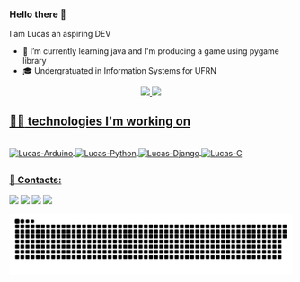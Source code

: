 ### Hello there 👋
I am Lucas an aspiring DEV

- 🌱 I’m currently learning java and I'm producing a game using pygame library
- 🎓 Undergratuated in Information Systems for UFRN

<div align="center">
  <a href="https://github.com/W1ndeck">
  <img height="150em" src="https://github-readme-stats.vercel.app/api?username=W1ndeck&show_icons=true&theme=dark&include_all_commits=true&count_private=true"/>
  <img height="150em" src="https://github-readme-stats.vercel.app/api/top-langs/?username=W1ndeck&layout=compact&langs_count=7&theme=dark"/>
</div>

## :man_technologist: technologies I'm working on

<div style="display: inline_block"><br>
  <img align="center" alt="Lucas-Arduino" height="40" width="50" src="https://cdn.jsdelivr.net/gh/devicons/devicon/icons/arduino/arduino-original-wordmark.svg">
   <img align="center" alt="Lucas-Python" height="40" width="50" src="https://cdn.jsdelivr.net/gh/devicons/devicon/icons/python/python-original-wordmark.svg">
   <img align="center" alt="Lucas-Django" height="40" width="50" src="https://cdn.jsdelivr.net/gh/devicons/devicon/icons/django/django-plain.svg">
   <img align="center" alt="Lucas-C" height="40" width="50" src="https://cdn.jsdelivr.net/gh/devicons/devicon/icons/c/c-original.svg">
</div>

##

### :calling: Contacts:

<div> 
  <a href="https://www.instagram.com/iam.lusca/" target="_blank"><img src="https://img.shields.io/badge/-Instagram-%23E4405F?style=for-the-badge&logo=instagram&logoColor=white" target="_blank"></a>
  <a href = "mailto:lmateus1067@outlook.com"><img src="https://img.shields.io/badge/Microsoft_Outlook-0078D4?style=for-the-badge&logo=microsoft-outlook&logoColor=white" target="_blank"></a>
  <a href="https://www.linkedin.com/in/lucas-mateus-241b07195/" target="_blank"><img src="https://img.shields.io/badge/-LinkedIn-%230077B5?style=for-the-badge&logo=linkedin&logoColor=white" target="_blank"></a>
   <a href="https://profile.codersrank.io/user/w1ndeck/" target="_blank"><img src="https://img.shields.io/static/v1?style=for-the-badge&message=CodersRank&color=67A4AC&logo=CodersRank&logoColor=FFFFFF&label=" target="_blank"></a>
   
 
  ![Snake animation](https://github.com/W1ndeck/W1ndeck/blob/output/github-contribution-grid-snake.svg)
 
</div>
